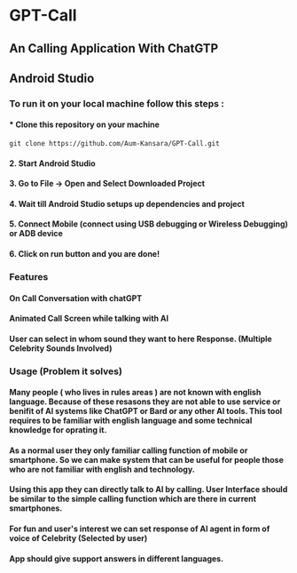# GPT-Call

## An Calling Application With ChatGTP

## Android Studio

### To run it on your local machine follow this steps :

#### * Clone this repository on your machine
    git clone https://github.com/Aum-Kansara/GPT-Call.git
  
#### 2. Start Android Studio

#### 3. Go to File -> Open and Select Downloaded Project

#### 4. Wait till Android Studio setups up dependencies and project

#### 5. Connect Mobile (connect using USB debugging or Wireless Debugging) or ADB device

#### 6. Click on run button and you are done!

### Features
#### On Call Conversation with chatGPT
#### Animated Call Screen while talking with AI
#### User can select in whom sound they want to here Response. (Multiple Celebrity Sounds Involved)

### Usage (Problem it solves)
#### Many people ( who lives in rules areas ) are not known with english language. Because of these resasons they are not able to use service or benifit of AI systems like ChatGPT or  Bard or any other AI tools. This tool requires to be familiar with english language and some technical knowledge for oprating it.

#### As a normal user they only familiar calling function of mobile or smartphone. So we can make system that can be useful for people those who are not familiar with english and technology. 

#### Using this app they can directly talk to AI by calling. User Interface should be similar to the simple calling function which are there in current smartphones. 

#### For fun and user's interest we can set response of AI agent in form of voice of Celebrity (Selected by user)
#### App should give support answers in different languages.
